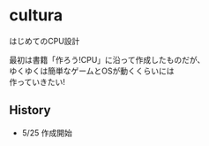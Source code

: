 # cultura
 はじめてのCPU設計

 最初は書籍「作ろう!CPU」に沿って作成したものだが、  
 ゆくゆくは簡単なゲームとOSが動くくらいには  
 作っていきたい!
 
## History
- 5/25 作成開始
